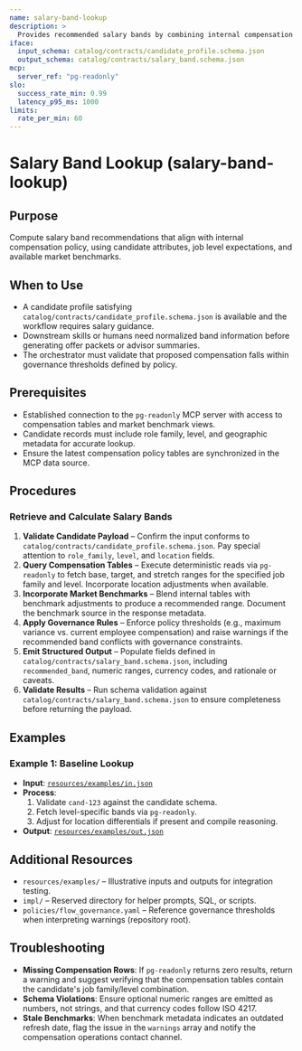 ```yaml
---
name: salary-band-lookup
description: >
  Provides recommended salary bands by combining internal compensation tables with candidate attributes.
iface:
  input_schema: catalog/contracts/candidate_profile.schema.json
  output_schema: catalog/contracts/salary_band.schema.json
mcp:
  server_ref: "pg-readonly"
slo:
  success_rate_min: 0.99
  latency_p95_ms: 1000
limits:
  rate_per_min: 60
---
```


# Salary Band Lookup (salary-band-lookup)

## Purpose
Compute salary band recommendations that align with internal compensation policy, using candidate attributes, job level expectations, and available market benchmarks.

## When to Use
- A candidate profile satisfying `catalog/contracts/candidate_profile.schema.json` is available and the workflow requires salary guidance.
- Downstream skills or humans need normalized band information before generating offer packets or advisor summaries.
- The orchestrator must validate that proposed compensation falls within governance thresholds defined by policy.

## Prerequisites
- Established connection to the `pg-readonly` MCP server with access to compensation tables and market benchmark views.
- Candidate records must include role family, level, and geographic metadata for accurate lookup.
- Ensure the latest compensation policy tables are synchronized in the MCP data source.

## Procedures

### Retrieve and Calculate Salary Bands
1. **Validate Candidate Payload** – Confirm the input conforms to `catalog/contracts/candidate_profile.schema.json`. Pay special attention to `role_family`, `level`, and `location` fields.
2. **Query Compensation Tables** – Execute deterministic reads via `pg-readonly` to fetch base, target, and stretch ranges for the specified job family and level. Incorporate location adjustments when available.
3. **Incorporate Market Benchmarks** – Blend internal tables with benchmark adjustments to produce a recommended range. Document the benchmark source in the response metadata.
4. **Apply Governance Rules** – Enforce policy thresholds (e.g., maximum variance vs. current employee compensation) and raise warnings if the recommended band conflicts with governance constraints.
5. **Emit Structured Output** – Populate fields defined in `catalog/contracts/salary_band.schema.json`, including `recommended_band`, numeric ranges, currency codes, and rationale or caveats.
6. **Validate Results** – Run schema validation against `catalog/contracts/salary_band.schema.json` to ensure completeness before returning the payload.

## Examples

### Example 1: Baseline Lookup
- **Input**: [`resources/examples/in.json`](resources/examples/in.json)
- **Process**:
  1. Validate `cand-123` against the candidate schema.
  2. Fetch level-specific bands via `pg-readonly`.
  3. Adjust for location differentials if present and compile reasoning.
- **Output**: [`resources/examples/out.json`](resources/examples/out.json)

## Additional Resources
- `resources/examples/` – Illustrative inputs and outputs for integration testing.
- `impl/` – Reserved directory for helper prompts, SQL, or scripts.
- `policies/flow_governance.yaml` – Reference governance thresholds when interpreting warnings (repository root).

## Troubleshooting
- **Missing Compensation Rows**: If `pg-readonly` returns zero results, return a warning and suggest verifying that the compensation tables contain the candidate's job family/level combination.
- **Schema Violations**: Ensure optional numeric ranges are emitted as numbers, not strings, and that currency codes follow ISO 4217.
- **Stale Benchmarks**: When benchmark metadata indicates an outdated refresh date, flag the issue in the `warnings` array and notify the compensation operations contact channel.
